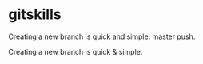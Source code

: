 # gitskills

Creating a new branch is quick and simple.
master push.

Creating a new branch is quick & simple. 


